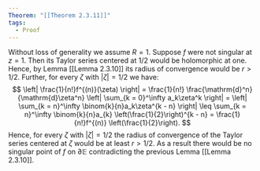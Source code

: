 ```yaml
---
Theorem: "[[Theorem 2.3.11]]"
tags:
  - Proof
---
```


Without loss of generality we assume $R = 1$.
Suppose $f$ were not singular at $z = 1$.
Then its Taylor series centered at $1/2$ would be holomorphic at one.
Hence, by Lemma [[Lemma 2.3.10]] its radius of convergence would be $r > 1/2$.
Further, for every $\zeta$ with $|\zeta| = 1/2$ we have: 
$$ 
\left| 
\frac{1}{n!}f^{(n)}(\zeta)
\right| = 
\frac{1}{n!} \frac{\mathrm{d}^n}{\mathrm{d}\zeta^n}
\left|
\sum_{k = 0}^\infty a_k\zeta^k
\right| = 
\left|
\sum_{k = n}^\infty \binom{k}{n}a_k\zeta^{k - n}
\right| \leq 
\sum_{k = n}^\infty \binom{k}{n}a_{k}
\left(\frac{1}{2}\right)^{k - n} = 
\frac{1}{n!}f^{(n)}
\left(\frac{1}{2}\right). 
$$
Hence, for every $\zeta$ with $|\zeta| = 1/2$ the radius of convergence of the Taylor series centered at $\zeta$ would be at least $r > 1/2$.
As a result there would be no singular point of $f$ on $\partial \mathbb{E}$ contradicting the previous Lemma [[Lemma 2.3.10]].
